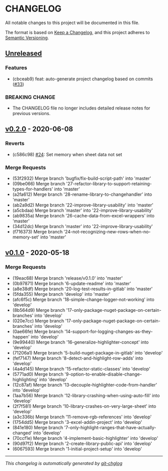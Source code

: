 # CHANGELOG

All notable changes to this project will be documented in this file.

The format is based on [Keep a Changelog], and this project adheres to [Semantic Versioning].

## [Unreleased]

### Features
- (cbceab9) feat: auto-generate project changelog based on commits ([#33](https://gitlab.com/hectorjsmith/csharp-excel-changehandler/issues/33))

### BREAKING CHANGE

- The CHANGELOG file no longer includes detailed release notes for previous versions.

## [v0.2.0] - 2020-06-08
### Reverts
- (c586c98) [#24](https://gitlab.com/hectorjsmith/csharp-excel-changehandler/issues/24): Set memory when sheet data not set

### Merge Requests
- (53f2932) Merge branch 'bugfix/fix-build-script-path' into 'master'
- (09be066) Merge branch '27-refactor-library-to-support-retaining-types-for-handlers' into 'master'
- (a2fa612) Merge branch '28-rename-library-to-changehandler' into 'master'
- (ab2a9d2) Merge branch '22-improve-library-usability' into 'master'
- (a5cbdaa) Merge branch 'master' into '22-improve-library-usability'
- (ab9835a) Merge branch '26-cache-data-from-excel-wrappers' into 'master'
- (34d12dc) Merge branch 'master' into '22-improve-library-usability'
- (f716373) Merge branch '24-not-recognizing-new-rows-when-no-memory-set' into 'master'


## [v0.1.0] - 2020-05-18
### Merge Requests
- (19eac68) Merge branch 'release/v0.1.0' into 'master'
- (0b97871) Merge branch '6-update-readme' into 'master'
- (a8e38df) Merge branch '20-log-test-results-in-gitlab' into 'master'
- (5fda355) Merge branch 'develop' into 'master'
- (afc6f5c) Merge branch '18-simple-change-logger-not-working' into 'develop'
- (8b564d9) Merge branch '17-only-package-nuget-package-on-certain-branches' into 'develop'
- (020e7cc) Merge branch '17-only-package-nuget-package-on-certain-branches' into 'develop'
- (0ae66fe) Merge branch '14-support-for-logging-changes-as-they-happen' into 'develop'
- (9e99440) Merge branch '16-generalize-highlighter-concept' into 'develop'
- (71206a1) Merge branch '5-build-nuget-package-in-gitlab' into 'develop'
- (fef7147) Merge branch '8-detect-and-highlight-row-adds' into 'develop'
- (4a4d145) Merge branch '15-refactor-static-classes' into 'develop'
- (5771ad0) Merge branch '9-option-to-enable-disable-change-highlighting' into 'develop'
- (12c87af) Merge branch '13-decouple-highlighter-code-from-handler' into 'develop'
- (1aa7b56) Merge branch '12-library-crashing-when-using-auto-fill' into 'develop'
- (2f7f581) Merge branch '10-library-crashes-on-very-large-sheet' into 'develop'
- (a3c336b) Merge branch '11-remove-rgb-references' into 'develop'
- (1754dd5) Merge branch '3-excel-addin-project' into 'develop'
- (841e180) Merge branch '7-only-highlight-ranges-that-have-actually-changed' into 'develop'
- (70ccf1e) Merge branch '4-implement-basic-highlighter' into 'develop'
- (90d97f2) Merge branch '2-create-library-public-api' into 'develop'
- (6067593) Merge branch '1-initial-project-setup' into 'develop'

---

*This changelog is automatically generated by [git-chglog]*

[Keep a Changelog]: https://keepachangelog.com/en/1.0.0/
[Semantic Versioning]: https://semver.org/spec/v2.0.0.html
[git-chglog]: https://github.com/git-chglog/git-chglog
[Unreleased]: https://gitlab.com/hectorjsmith/csharp-excel-changehandler/compare/v0.2.0...develop
[v0.2.0]: https://gitlab.com/hectorjsmith/csharp-excel-changehandler/compare/v0.1.0...v0.2.0
[v0.1.0]: https://gitlab.com/hectorjsmith/csharp-excel-changehandler/compare/v0.0.0...v0.1.0
